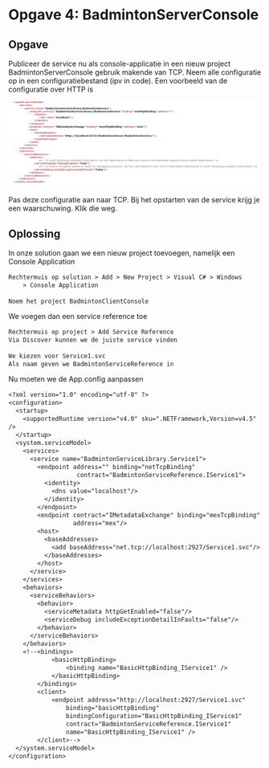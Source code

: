 # Opgave 4: BadmintonServerConsole

## Opgave

Publiceer de service nu als console-applicatie in een nieuw project BadmintonServerConsole gebruik makende van TCP. Neem alle configuratie op in een configuratiebestand (ipv in code). Een voorbeeld van de configuratie over HTTP is

![Example of configuration file][4-1]

Pas deze configuratie aan naar TCP. Bij het opstarten van de service krijg je een waarschuwing. Klik die weg.

## Oplossing

In onze solution gaan we een nieuw project toevoegen, namelijk een Console Application

```
Rechtermuis op solution > Add > New Project > Visual C# > Windows 
	> Console Application

Noem het project BadmintonClientConsole
```

We voegen dan een service reference toe

```
Rechtermuis op project > Add Service Reference
Via Discover kunnen we de juiste service vinden

We kiezen voor Service1.svc
Als naam geven we BadmintonServiceReference in
```

Nu moeten we de App.config aanpassen

```
<?xml version="1.0" encoding="utf-8" ?>
<configuration>
  <startup>
    <supportedRuntime version="v4.0" sku=".NETFramework,Version=v4.5" />
  </startup>
  <system.serviceModel>
    <services>
      <service name="BadmintonServiceLibrary.Service1">
        <endpoint address="" binding="netTcpBinding" 
                   contract="BadmintonServiceReference.IService1">
          <identity>
            <dns value="localhost"/>
          </identity>
        </endpoint>
        <endpoint contract="IMetadataExchange" binding="mexTcpBinding" 
                  address="mex"/>
        <host>
          <baseAddresses>
            <add baseAddress="net.tcp://localhost:2927/Service1.svc"/>
          </baseAddresses>
        </host>
      </service>
    </services>
    <behaviors>
      <serviceBehaviors>
        <behavior>
          <serviceMetadata httpGetEnabled="false"/>
          <serviceDebug includeExceptionDetailInFaults="false"/>
        </behavior>
      </serviceBehaviors>
    </behaviors>
    <!--<bindings>
            <basicHttpBinding>
                <binding name="BasicHttpBinding_IService1" />
            </basicHttpBinding>
        </bindings>
        <client>
            <endpoint address="http://localhost:2927/Service1.svc" 
                binding="basicHttpBinding"
                bindingConfiguration="BasicHttpBinding_IService1" 
                contract="BadmintonServiceReference.IService1"
                name="BasicHttpBinding_IService1" />
        </client>-->
  </system.serviceModel>
</configuration>
```

[4-1]: https://raw.githubusercontent.com/EMerckx/distributed-applications/master/lab04-05/res/4-1.png
